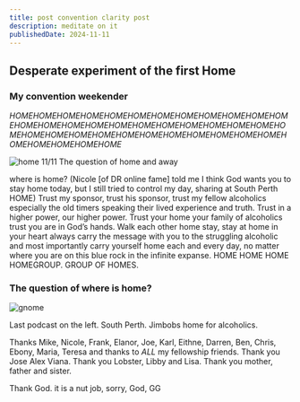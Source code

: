 ```yaml
---
title: post convention clarity post
description: meditate on it
publishedDate: 2024-11-11
---
```


## Desperate experiment of the first Home

### My convention weekender

_*HOMEHOMEHOMEHOMEHOMEHOMEHOMEHOMEHOMEHOMEHOMEHOMEHOMEHOMEHOMEHOMEHOMEHOMEHOMEHOMEHOMEHOMEHOMEHOMEHOMEHOMEHOMEHOMEHOMEHOMEHOMEHOMEHOMEHOMEHOMEHOMEHOMEHOMEHOMEHOME*_

![home](@/assets/pee_town.jpg)
11/11 The question of home and away

where is home? (Nicole [of DR online fame] told me I think God wants you to stay home today, but I still tried to control my day, sharing at South Perth HOME) Trust my sponsor, trust his sponsor, trust my fellow alcoholics especially the old timers speaking their lived experience and truth. Trust in a higher power, our higher power. Trust your home your family of alcoholics trust you are in God’s hands. Walk each other home stay, stay at home in your heart always carry the message with you to the struggling alcoholic and most importantly carry yourself home each and every day, no matter where you are on this blue rock in the infinite expanse. HOME HOME HOME HOMEGROUP. GROUP OF HOMES.

### The question of where is home?

![gnome](@/assets/drums.png)

Last podcast on the left. South Perth. Jimbobs home for alcoholics.

Thanks Mike, Nicole, Frank, Elanor, Joe, Karl, Eithne, Darren, Ben, Chris, Ebony, Maria, Teresa and thanks to _ALL_ my fellowship friends. Thank you Jose Alex Viana. Thank you Lobster, Libby and Lisa. Thank you mother, father and sister.

Thank God.
it is a nut job, sorry, God, GG
